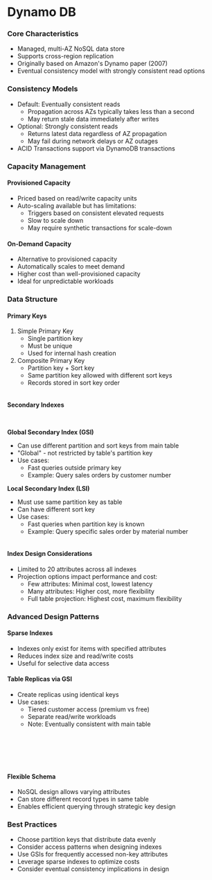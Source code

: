 # Dynamo DB

### Core Characteristics

* Managed, multi-AZ NoSQL data store
* Supports cross-region replication
* Originally based on Amazon's Dynamo paper (2007)
* Eventual consistency model with strongly consistent read options

### Consistency Models

* Default: Eventually consistent reads
  * Propagation across AZs typically takes less than a second
  * May return stale data immediately after writes
* Optional: Strongly consistent reads
  * Returns latest data regardless of AZ propagation
  * May fail during network delays or AZ outages
* ACID Transactions support via DynamoDB transactions

### Capacity Management

#### Provisioned Capacity

* Priced based on read/write capacity units
* Auto-scaling available but has limitations:
  * Triggers based on consistent elevated requests
  * Slow to scale down
  * May require synthetic transactions for scale-down

#### On-Demand Capacity

* Alternative to provisioned capacity
* Automatically scales to meet demand
* Higher cost than well-provisioned capacity
* Ideal for unpredictable workloads

### Data Structure

#### Primary Keys

1. Simple Primary Key
   * Single partition key
   * Must be unique
   * Used for internal hash creation
2. Composite Primary Key
   * Partition key + Sort key
   * Same partition key allowed with different sort keys
   * Records stored in sort key order

<figure><img src="../../../../.gitbook/assets/image (8) (1) (1) (1).png" alt=""><figcaption></figcaption></figure>

#### Secondary Indexes

<figure><img src="../../../../.gitbook/assets/image (9) (1) (1) (1).png" alt=""><figcaption></figcaption></figure>

<figure><img src="../../../../.gitbook/assets/image (11) (1) (1) (1).png" alt=""><figcaption></figcaption></figure>

**Global Secondary Index (GSI)**

* Can use different partition and sort keys from main table
* "Global" - not restricted by table's partition key
* Use cases:
  * Fast queries outside primary key
  * Example: Query sales orders by customer number

**Local Secondary Index (LSI)**

* Must use same partition key as table
* Can have different sort key
* Use cases:
  * Fast queries when partition key is known
  * Example: Query specific sales order by material number

<figure><img src="../../../../.gitbook/assets/image (10) (1) (1) (1).png" alt=""><figcaption></figcaption></figure>

#### Index Design Considerations

* Limited to 20 attributes across all indexes
* Projection options impact performance and cost:
  * Few attributes: Minimal cost, lowest latency
  * Many attributes: Higher cost, more flexibility
  * Full table projection: Highest cost, maximum flexibility

###

### Advanced Design Patterns

#### Sparse Indexes

* Indexes only exist for items with specified attributes
* Reduces index size and read/write costs
* Useful for selective data access

#### Table Replicas via GSI

* Create replicas using identical keys
* Use cases:
  * Tiered customer access (premium vs free)
  * Separate read/write workloads
  * Note: Eventually consistent with main table

<figure><img src="../../../../.gitbook/assets/image (14) (1) (1) (1).png" alt=""><figcaption></figcaption></figure>

<figure><img src="../../../../.gitbook/assets/image (15) (1) (1) (1).png" alt=""><figcaption></figcaption></figure>

<figure><img src="../../../../.gitbook/assets/image (16) (1) (1) (1).png" alt=""><figcaption></figcaption></figure>

<figure><img src="../../../../.gitbook/assets/image (17) (1) (1) (1).png" alt=""><figcaption></figcaption></figure>

<figure><img src="../../../../.gitbook/assets/image (13) (1) (1) (1).png" alt=""><figcaption></figcaption></figure>

<figure><img src="../../../../.gitbook/assets/image (12) (1) (1) (1).png" alt=""><figcaption></figcaption></figure>

#### Flexible Schema

* NoSQL design allows varying attributes
* Can store different record types in same table
* Enables efficient querying through strategic key design

### Best Practices

* Choose partition keys that distribute data evenly
* Consider access patterns when designing indexes
* Use GSIs for frequently accessed non-key attributes
* Leverage sparse indexes to optimize costs
* Consider eventual consistency implications in design
